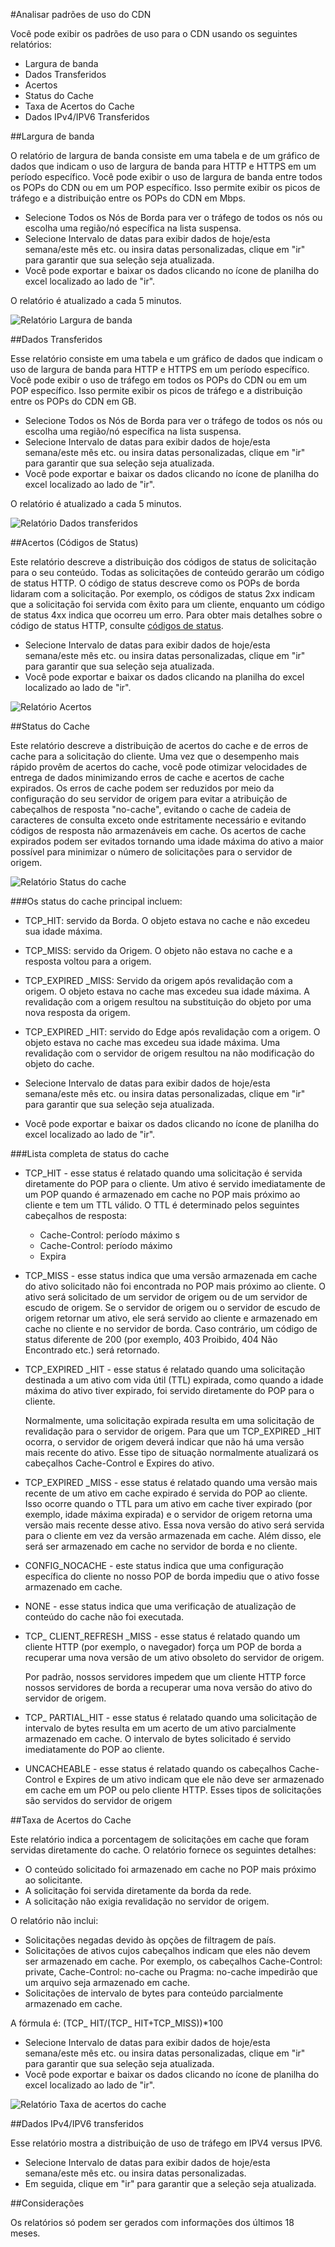 <properties 
	pageTitle="Analisar padrões de uso do CDN" 
	description="Você pode exibir os padrões de uso do CDN usando os seguintes relatórios: Largura de Banda, Dados Transferidos, Acertos, Status do Cache, Taxa de Acertos de Cache, Dados IPV4/IPV6 Transferidos." 
	services="cdn" 
	documentationCenter=".NET" 
	authors="juliako" 
	manager="dwrede" 
	editor=""/>

<tags 
	ms.service="cdn" 
	ms.workload="tbd" 
	ms.tgt_pltfrm="na" 
	ms.devlang="na" 
	ms.topic="article" 
	ms.date="08/08/2015" 
	ms.author="juliako"/>

#Analisar padrões de uso do CDN 

Você pode exibir os padrões de uso para o CDN usando os seguintes relatórios:

- Largura de banda
- Dados Transferidos
- Acertos
- Status do Cache
- Taxa de Acertos do Cache
- Dados IPv4/IPV6 Transferidos 

##Largura de banda

O relatório de largura de banda consiste em uma tabela e de um gráfico de dados que indicam o uso de largura de banda para HTTP e HTTPS em um período específico. Você pode exibir o uso de largura de banda entre todos os POPs do CDN ou em um POP específico. Isso permite exibir os picos de tráfego e a distribuição entre os POPs do CDN em Mbps.

- Selecione Todos os Nós de Borda para ver o tráfego de todos os nós ou escolha uma região/nó específica na lista suspensa.
- Selecione Intervalo de datas para exibir dados de hoje/esta semana/este mês etc. ou insira datas personalizadas, clique em "ir" para garantir que sua seleção seja atualizada.
- Você pode exportar e baixar os dados clicando no ícone de planilha do excel localizado ao lado de "ir". 
 
O relatório é atualizado a cada 5 minutos.

![Relatório Largura de banda](./media/cdn-reports/cdn-bandwidth.png)

##Dados Transferidos

Esse relatório consiste em uma tabela e um gráfico de dados que indicam o uso de largura de banda para HTTP e HTTPS em um período específico. Você pode exibir o uso de tráfego em todos os POPs do CDN ou em um POP específico. Isso permite exibir os picos de tráfego e a distribuição entre os POPs do CDN em GB.

- Selecione Todos os Nós de Borda para ver o tráfego de todos os nós ou escolha uma região/nó específica na lista suspensa.
- Selecione Intervalo de datas para exibir dados de hoje/esta semana/este mês etc. ou insira datas personalizadas, clique em "ir" para garantir que sua seleção seja atualizada.
- Você pode exportar e baixar os dados clicando no ícone de planilha do excel localizado ao lado de "ir".
 
O relatório é atualizado a cada 5 minutos.

![Relatório Dados transferidos](./media/cdn-reports/cdn-data-transferred.png)

##Acertos (Códigos de Status)

Este relatório descreve a distribuição dos códigos de status de solicitação para o seu conteúdo. Todas as solicitações de conteúdo gerarão um código de status HTTP. O código de status descreve como os POPs de borda lidaram com a solicitação. Por exemplo, os códigos de status 2xx indicam que a solicitação foi servida com êxito para um cliente, enquanto um código de status 4xx indica que ocorreu um erro. Para obter mais detalhes sobre o código de status HTTP, consulte [códigos de status](https://en.wikipedia.org/wiki/List_of_HTTP_status_codes).
 
- Selecione Intervalo de datas para exibir dados de hoje/esta semana/este mês etc. ou insira datas personalizadas, clique em "ir" para garantir que sua seleção seja atualizada.
- Você pode exportar e baixar os dados clicando na planilha do excel localizado ao lado de "ir".

![Relatório Acertos](./media/cdn-reports/cdn-hits.png)

##Status do Cache

Este relatório descreve a distribuição de acertos do cache e de erros de cache para a solicitação do cliente. Uma vez que o desempenho mais rápido provêm de acertos do cache, você pode otimizar velocidades de entrega de dados minimizando erros de cache e acertos de cache expirados. Os erros de cache podem ser reduzidos por meio da configuração do seu servidor de origem para evitar a atribuição de cabeçalhos de resposta "no-cache", evitando o cache de cadeia de caracteres de consulta exceto onde estritamente necessário e evitando códigos de resposta não armazenáveis em cache. Os acertos de cache expirados podem ser evitados tornando uma idade máxima do ativo a maior possível para minimizar o número de solicitações para o servidor de origem.

![Relatório Status do cache](./media/cdn-reports/cdn-cache-statuses.png)

###Os status do cache principal incluem: 

- TCP\_HIT: servido da Borda. O objeto estava no cache e não excedeu sua idade máxima.
- TCP\_MISS: servido da Origem. O objeto não estava no cache e a resposta voltou para a origem. 
- TCP\_EXPIRED \_MISS: Servido da origem após revalidação com a origem. O objeto estava no cache mas excedeu sua idade máxima. A revalidação com a origem resultou na substituição do objeto por uma nova resposta da origem.
- TCP\_EXPIRED \_HIT: servido do Edge após revalidação com a origem. O objeto estava no cache mas excedeu sua idade máxima. Uma revalidação com o servidor de origem resultou na não modificação do objeto do cache.

- Selecione Intervalo de datas para exibir dados de hoje/esta semana/este mês etc. ou insira datas personalizadas, clique em "ir" para garantir que sua seleção seja atualizada.
- Você pode exportar e baixar os dados clicando no ícone de planilha do excel localizado ao lado de "ir".

###Lista completa de status do cache

- TCP\_HIT - esse status é relatado quando uma solicitação é servida diretamente do POP para o cliente. Um ativo é servido imediatamente de um POP quando é armazenado em cache no POP mais próximo ao cliente e tem um TTL válido. O TTL é determinado pelos seguintes cabeçalhos de resposta:

	- Cache-Control: período máximo s
	- Cache-Control: período máximo
	- Expira

- TCP\_MISS - esse status indica que uma versão armazenada em cache do ativo solicitado não foi encontrada no POP mais próximo ao cliente. O ativo será solicitado de um servidor de origem ou de um servidor de escudo de origem. Se o servidor de origem ou o servidor de escudo de origem retornar um ativo, ele será servido ao cliente e armazenado em cache no cliente e no servidor de borda. Caso contrário, um código de status diferente de 200 (por exemplo, 403 Proibido, 404 Não Encontrado etc.) será retornado.

- TCP\_EXPIRED \_HIT - esse status é relatado quando uma solicitação destinada a um ativo com vida útil (TTL) expirada, como quando a idade máxima do ativo tiver expirado, foi servido diretamente do POP para o cliente.

	Normalmente, uma solicitação expirada resulta em uma solicitação de revalidação para o servidor de origem. Para que um TCP\_EXPIRED \_HIT ocorra, o servidor de origem deverá indicar que não há uma versão mais recente do ativo. Esse tipo de situação normalmente atualizará os cabeçalhos Cache-Control e Expires do ativo.

- TCP\_EXPIRED \_MISS - esse status é relatado quando uma versão mais recente de um ativo em cache expirado é servida do POP ao cliente. Isso ocorre quando o TTL para um ativo em cache tiver expirado (por exemplo, idade máxima expirada) e o servidor de origem retorna uma versão mais recente desse ativo. Essa nova versão do ativo será servida para o cliente em vez da versão armazenada em cache. Além disso, ele será ser armazenado em cache no servidor de borda e no cliente.

- CONFIG\_NOCACHE - este status indica que uma configuração específica do cliente no nosso POP de borda impediu que o ativo fosse armazenado em cache.

- NONE - esse status indica que uma verificação de atualização de conteúdo do cache não foi executada.

- TCP\_ CLIENT\_REFRESH \_MISS - esse status é relatado quando um cliente HTTP (por exemplo, o navegador) força um POP de borda a recuperar uma nova versão de um ativo obsoleto do servidor de origem.

	Por padrão, nossos servidores impedem que um cliente HTTP force nossos servidores de borda a recuperar uma nova versão do ativo do servidor de origem.

- TCP\_ PARTIAL\_HIT - esse status é relatado quando uma solicitação de intervalo de bytes resulta em um acerto de um ativo parcialmente armazenado em cache. O intervalo de bytes solicitado é servido imediatamente do POP ao cliente.

- UNCACHEABLE - esse status é relatado quando os cabeçalhos Cache-Control e Expires de um ativo indicam que ele não deve ser armazenado em cache em um POP ou pelo cliente HTTP. Esses tipos de solicitações são servidos do servidor de origem

##Taxa de Acertos do Cache

Este relatório indica a porcentagem de solicitações em cache que foram servidas diretamente do cache. O relatório fornece os seguintes detalhes:

- O conteúdo solicitado foi armazenado em cache no POP mais próximo ao solicitante.
- A solicitação foi servida diretamente da borda da rede.
- A solicitação não exigia revalidação no servidor de origem. 

O relatório não inclui:

- Solicitações negadas devido às opções de filtragem de país.
- Solicitações de ativos cujos cabeçalhos indicam que eles não devem ser armazenado em cache. Por exemplo, os cabeçalhos Cache-Control: private, Cache-Control: no-cache ou Pragma: no-cache impedirão que um arquivo seja armazenado em cache. 
- Solicitações de intervalo de bytes para conteúdo parcialmente armazenado em cache.

A fórmula é: (TCP\_ HIT/(TCP\_ HIT+TCP\_MISS))*100

- Selecione Intervalo de datas para exibir dados de hoje/esta semana/este mês etc. ou insira datas personalizadas, clique em "ir" para garantir que sua seleção seja atualizada.
- Você pode exportar e baixar os dados clicando no ícone de planilha do excel localizado ao lado de "ir".


![Relatório Taxa de acertos do cache](./media/cdn-reports/cdn-cache-hit-ratio.png)

##Dados IPv4/IPV6 transferidos 

Esse relatório mostra a distribuição de uso de tráfego em IPV4 versus IPV6.


- Selecione Intervalo de datas para exibir dados de hoje/esta semana/este mês etc. ou insira datas personalizadas.
- Em seguida, clique em "ir" para garantir que a seleção seja atualizada.


##Considerações

Os relatórios só podem ser gerados com informações dos últimos 18 meses.

<!---HONumber=August15_HO7-->
